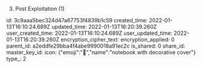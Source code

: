 3. Post Exploitation (1)

id: 3c9aaa5bec324d47a67753f4839b1c59
created_time: 2022-01-13T16:10:24.689Z
updated_time: 2022-01-13T16:20:39.260Z
user_created_time: 2022-01-13T16:10:24.689Z
user_updated_time: 2022-01-13T16:20:39.260Z
encryption_cipher_text: 
encryption_applied: 0
parent_id: a2eddfe29bba4f4abe9990018a91ec2c
is_shared: 0
share_id: 
master_key_id: 
icon: {"emoji":"📔","name":"notebook with decorative cover"}
type_: 2